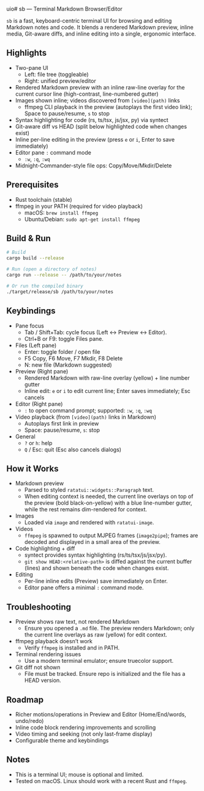 uio# sb — Terminal Markdown Browser/Editor

`sb` is a fast, keyboard-centric terminal UI for browsing and editing Markdown notes and code. It blends a rendered Markdown preview, inline media, Git-aware diffs, and inline editing into a single, ergonomic interface.

## Highlights

- Two-pane UI
  - Left: file tree (toggleable)
  - Right: unified preview/editor
- Rendered Markdown preview with an inline raw-line overlay for the current cursor line (high-contrast, line-numbered gutter)
- Images shown inline; videos discovered from `[video](path)` links
  - ffmpeg CLI playback in the preview (autoplays the first video link); Space to pause/resume, `s` to stop
- Syntax highlighting for code (rs, ts/tsx, js/jsx, py) via syntect
- Git-aware diff vs HEAD (split below highlighted code when changes exist)
- Inline per-line editing in the preview (press `e` or `i`, Enter to save immediately)
- Editor pane `:` command mode
  - `:w`, `:q`, `:wq`
- Midnight-Commander-style file ops: Copy/Move/Mkdir/Delete

## Prerequisites

- Rust toolchain (stable)
- ffmpeg in your PATH (required for video playback)
  - macOS: `brew install ffmpeg`
  - Ubuntu/Debian: `sudo apt-get install ffmpeg`

## Build & Run

```bash
# Build
cargo build --release

# Run (open a directory of notes)
cargo run --release -- /path/to/your/notes

# Or run the compiled binary
./target/release/sb /path/to/your/notes
```

## Keybindings

- Pane focus
  - Tab / Shift+Tab: cycle focus (Left ↔ Preview ↔ Editor).
  - Ctrl+B or F9: toggle Files pane.
- Files (Left pane)
  - Enter: toggle folder / open file
  - F5 Copy, F6 Move, F7 Mkdir, F8 Delete
  - N: new file (Markdown suggested)
- Preview (Right pane)
  - Rendered Markdown with raw-line overlay (yellow) + line number gutter
  - Inline edit: `e` or `i` to edit current line; Enter saves immediately; Esc cancels
- Editor (Right pane)
  - `:` to open command prompt; supported: `:w`, `:q`, `:wq`
- Video playback (from `[video](path)` links in Markdown)
  - Autoplays first link in preview
  - Space: pause/resume, `s`: stop
- General
  - `?` or `h`: help
  - `Q` / Esc: quit (Esc also cancels dialogs)

## How it Works

- Markdown preview
  - Parsed to styled `ratatui::widgets::Paragraph` text.
  - When editing context is needed, the current line overlays on top of the preview (bold black-on-yellow) with a blue line-number gutter, while the rest remains dim-rendered for context.
- Images
  - Loaded via `image` and rendered with `ratatui-image`.
- Videos
  - `ffmpeg` is spawned to output MJPEG frames (`image2pipe`); frames are decoded and displayed in a small area of the preview.
- Code highlighting + diff
  - syntect provides syntax highlighting (rs/ts/tsx/js/jsx/py).
  - `git show HEAD:<relative-path>` is diffed against the current buffer (lines) and shown beneath the code when changes exist.
- Editing
  - Per-line inline edits (Preview) save immediately on Enter.
  - Editor pane offers a minimal `:` command mode.

## Troubleshooting

- Preview shows raw text, not rendered Markdown
  - Ensure you opened a `.md` file. The preview renders Markdown; only the current line overlays as raw (yellow) for edit context.
- ffmpeg playback doesn’t work
  - Verify `ffmpeg` is installed and in PATH.
- Terminal rendering issues
  - Use a modern terminal emulator; ensure truecolor support.
- Git diff not shown
  - File must be tracked. Ensure repo is initialized and the file has a HEAD version.

## Roadmap

- Richer motions/operations in Preview and Editor (Home/End/words, undo/redo)
- Inline code block rendering improvements and scrolling
- Video timing and seeking (not only last-frame display)
- Configurable theme and keybindings

## Notes

- This is a terminal UI; mouse is optional and limited.
- Tested on macOS. Linux should work with a recent Rust and `ffmpeg`.
